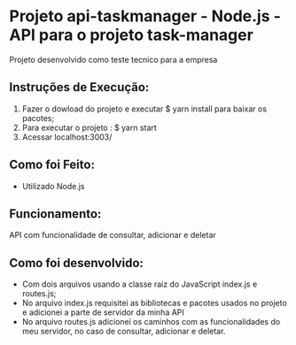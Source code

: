 # Projeto api-taskmanager - Node.js - API para o projeto task-manager 
Projeto desenvolvido como teste tecnico para a empresa 


## Instruções de Execução:
1. Fazer o dowload do projeto e executar $ yarn install para baixar os pacotes;
2. Para executar o projeto : $ yarn start
3. Acessar localhost:3003/

## Como foi Feito:
- Utilizado Node.js 

## Funcionamento:
API com funcionalidade de consultar, adicionar e deletar  

## Como foi desenvolvido:
- Com dois arquivos usando a classe raiz do JavaScript index.js e routes.js;
- No arquivo index.js requisitei as bibliotecas e pacotes usados no projeto e adicionei a parte de servidor da minha API
- No arquivo routes.js adicionei os caminhos com as funcionalidades do meu servidor, no caso de consultar, adicionar e deletar.

